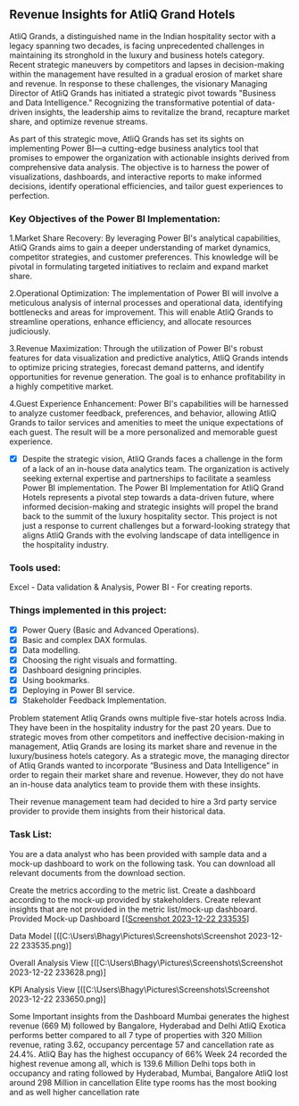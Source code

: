 ## Revenue Insights for AtliQ Grand Hotels

AtliQ Grands, a distinguished name in the Indian hospitality sector with a legacy spanning two decades, is facing unprecedented challenges in maintaining its stronghold in the luxury and business hotels category. Recent strategic maneuvers by competitors and lapses in decision-making within the management have resulted in a gradual erosion of market share and revenue.
In response to these challenges, the visionary Managing Director of AtliQ Grands has initiated a strategic pivot towards "Business and Data Intelligence." Recognizing the transformative potential of data-driven insights, the leadership aims to revitalize the brand, recapture market share, and optimize revenue streams.

As part of this strategic move, AtliQ Grands has set its sights on implementing Power BI—a cutting-edge business analytics tool that promises to empower the organization with actionable insights derived from comprehensive data analysis. The objective is to harness the power of visualizations, dashboards, and interactive reports to make informed decisions, identify operational efficiencies, and tailor guest experiences to perfection.

### Key Objectives of the Power BI Implementation:
1.Market Share Recovery: By leveraging Power BI's analytical capabilities, AtliQ Grands aims to gain a deeper understanding of market dynamics, competitor strategies, and customer preferences. This knowledge will be pivotal in formulating targeted initiatives to reclaim and expand market share.

2.Operational Optimization: The implementation of Power BI will involve a meticulous analysis of internal processes and operational data, identifying bottlenecks and areas for improvement. This will enable AtliQ Grands to streamline operations, enhance efficiency, and allocate resources judiciously.

3.Revenue Maximization: Through the utilization of Power BI's robust features for data visualization and predictive analytics, AtliQ Grands intends to optimize pricing strategies, forecast demand patterns, and identify opportunities for revenue generation. The goal is to enhance profitability in a highly competitive market.

4.Guest Experience Enhancement: Power BI's capabilities will be harnessed to analyze customer feedback, preferences, and behavior, allowing AtliQ Grands to tailor services and amenities to meet the unique expectations of each guest. The result will be a more personalized and memorable guest experience.

- [x] Despite the strategic vision, AtliQ Grands faces a challenge in the form of a lack of an in-house data analytics team. The organization is actively seeking external expertise and partnerships to facilitate a seamless Power BI implementation.
The Power BI Implementation for AtliQ Grand Hotels represents a pivotal step towards a data-driven future, where informed decision-making and strategic insights will propel the brand back to the summit of the luxury hospitality sector. 
This project is not just a response to current challenges but a forward-looking strategy that aligns AtliQ Grands with the evolving landscape of data intelligence in the hospitality industry.

### Tools used:
Excel - Data validation & Analysis, Power BI - For creating reports.

### Things implemented in this project:
- [x] Power Query (Basic and Advanced Operations).
- [x] Basic and complex DAX formulas.
- [x] Data modelling.
- [x] Choosing the right visuals and formatting.
- [x] Dashboard designing principles.
- [x] Using bookmarks.
- [x] Deploying in Power BI service.
- [x] Stakeholder Feedback Implementation.

Problem statement
Atliq Grands owns multiple five-star hotels across India. They have been in the hospitality industry for the past 20 years. Due to strategic moves from other competitors and ineffective decision-making in management, Atliq Grands are losing its market share and revenue in the luxury/business hotels category. As a strategic move, the managing director of Atliq Grands wanted to incorporate “Business and Data Intelligence” in order to regain their market share and revenue. However, they do not have an in-house data analytics team to provide them with these insights.

Their revenue management team had decided to hire a 3rd party service provider to provide them insights from their historical data.

### Task List:
You are a data analyst who has been provided with sample data and a mock-up dashboard to work on the following task. You can download all relevant documents from the download section.

Create the metrics according to the metric list.
Create a dashboard according to the mock-up provided by stakeholders.
Create relevant insights that are not provided in the metric list/mock-up dashboard.
Provided Mock-up Dashboard
[([Screenshot 2023-12-22 233535](https://github.com/Bhagyasree27/AtliQ-Grands---Hotel-Revenue-Insights/assets/150749117/f69d377f-820c-4b7d-9762-4b44449cbd01)]


Data Model
[([C:\Users\Bhagy\Pictures\Screenshots\Screenshot 2023-12-22 233535.png)]

Overall Analysis View
[([C:\Users\Bhagy\Pictures\Screenshots\Screenshot 2023-12-22 233628.png)]

KPI Analysis View
[([C:\Users\Bhagy\Pictures\Screenshots\Screenshot 2023-12-22 233650.png)]



Some Important insights from the Dashboard
Mumbai generates the highest revenue (669 M) followed by Bangalore, Hyderabad and Delhi
AtliQ Exotica performs better compared to all 7 type of properties with 320 Million revenue, rating 3.62, occupancy percentage 57 and cancellation rate as 24.4%.
AtliQ Bay has the highest occupancy of 66%
Week 24 recorded the highest revenue among all, which is 139.6 Million
Delhi tops both in occupancy and rating followed by Hyderabad, Mumbai, Bangalore
AtliQ lost around 298 Million in cancellation
Elite type rooms has the most booking and as well higher cancellation rate
